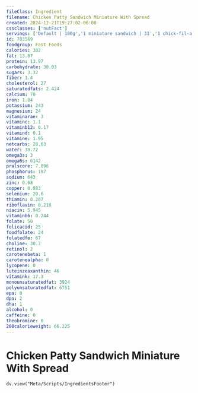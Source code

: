 ```yaml
---
fileClass: Ingredient
filename: Chicken Patty Sandwich Miniature With Spread
created: 2024-12-21T19:27:02-06:00
cssclasses: ['nutFact']
servings: ['Default | 100g','1 miniature sandwich | 31','1 chick-fil-a mini sandwich | 31']
id: 783569
foodgroup: Fast Foods
calories: 302
fat: 13.87
protein: 13.97
carbohydrate: 30.03
sugars: 3.32
fiber: 1.4
cholesterol: 27
saturatedfats: 2.424
calcium: 70
iron: 1.84
potassium: 243
magnesium: 24
vitaminarae: 3
vitaminc: 1.1
vitaminb12: 0.17
vitamind: 0.1
vitamine: 1.95
netcarbs: 28.63
water: 39.72
omega3s: 3
omega6s: 6142
pralscore: 7.096
phosphorus: 187
sodium: 643
zinc: 0.68
copper: 0.083
selenium: 20.6
thiamin: 0.287
riboflavin: 0.218
niacin: 5.945
vitaminb6: 0.244
folate: 50
folicacid: 25
foodfolate: 24
folatedfe: 67
choline: 30.7
retinol: 2
carotenebeta: 1
carotenealpha: 0
lycopene: 0
luteinzeaxanthin: 46
vitamink: 17.3
monounsaturatedfat: 3924
polyunsaturatedfat: 6751
epa: 0
dpa: 2
dha: 1
alcohol: 0
caffeine: 0
theobromine: 0
200calorieweight: 66.225
---
```


# Chicken Patty Sandwich Miniature With Spread

```dataviewjs
dv.view("Meta/Scripts/IngredientsFooter")
```